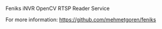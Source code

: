 Feniks iNVR OpenCV RTSP Reader Service

For more information: 
https://github.com/mehmetgoren/feniks